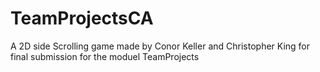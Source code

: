 # TeamProjectsCA
A 2D side Scrolling game made by Conor Keller and Christopher King for final submission for the moduel TeamProjects
